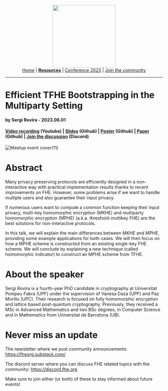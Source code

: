 <!-- Main header navigation -->
<p align="center">
  <img width="200" src="https://user-images.githubusercontent.com/5758427/180978488-db825482-5a58-4c7c-9589-c494a6f0be04.png"><br/>
  <a href="https://fhe-org.github.io">Home</a> | <a href="https://fhe-org.github.io/resources"><b>Resources</b></a> | <a href="https://fhe-org.github.io/conferences/conference-2023/home">Conference 2023</a> | <a href="https://fhe-org.github.io/community">Join the community</a>
</p>
<hr/>
<!-- /Main header navigation -->

# Efficient TFHE Bootstrapping in the Multiparty Setting
#### by Sergi Rovira - 2023.06.01
#### <a href="https://www.youtube.com/watch?v=qwrRQmZRgwE&list=PLnbmMskCVh1chnSM8Jjy6Nk3IH6fpn7MM&index=1">Video recording</a> (Youtube) | <a href="https://github.com/FHE-org/fhe-org.github.io/files/11625925/025-Efficient_TFHE_Bootstrapping_in_the_Multiparty_Setting-slides.pdf">Slides</a> (Github) | <a href="https://fhe.org/conferences/conference-2023/media/Poster_Multiparty_TFHE.pdf">Poster</a> (Github) | <a href="https://eprint.iacr.org/2023/759">Paper</a> (Github) | <a href="https://discord.fhe.org">Join the discussion</a> (Discord)

![Meetup event cover(11)](https://github.com/FHE-org/fhe-org.github.io/assets/37557436/26d251fc-d3f4-4146-8311-2372cef6afca)

# Abstract

Many privacy preserving protocols are efficiently designed in a non-interactive way with practical implementation results thanks to recent improvements on FHE. However, some problems arise if we want to handle multiple users and also guarantee their input privacy.

If numerous users want to compute a common function keeping their input privacy, multi-key homomorphic encryption (MKHE) and multiparty homomorphic encryption (MPHE) (a.k.a. threshold-multikey FHE) are the best solutions for non-interactive protocols.

In this talk, we will explain the main differences between MKHE and MPHE, providing some example applications for both cases. We will then focus on how a MPHE scheme is constructed from an existing single-key FHE scheme. We will conclude by explaining a new technique (called homomorphic indicator) to construct an MPHE scheme from TFHE.

# About the speaker

Sergi Rovira is a fourth-year PhD candidate in cryptography at Universitat Pompeu Fabra (UPF) under the supervision of Vanesa Daza (UPF) and Paz Morillo (UPC). Their research is focused on fully homomorphic encryption and lattice based post-quantum cryptography. Previously, they received a MSc in Advanced Mathematics and two BSc degrees, in Computer Science and in Mathematics from Universitat de Barcelona (UB).

# Never miss an update

The newsletter where we post community announcements: https://fheorg.substack.com/

The discord server where you can discuss FHE related topics with the community: https://discord.fhe.org

Make sure to join either (or both) of these to stay informed about future events!
